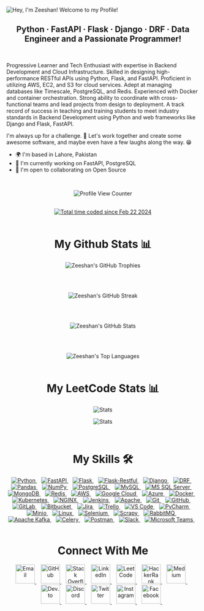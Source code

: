 <!--Typing-Title-->

#

![Hey, I'm Zeeshan! Welcome to my Profile!](https://readme-typing-svg.demolab.com?font=Operator+Mono&size=37&duration=2800&pause=2000&color=FAFAFA&center=true&vCenter=true&width=940&height=50&lines=Hey%2C+I'm+Zeeshan!+Welcome+to+my+Profile!)

<!--Title-->

<h2 align="center"> Python · FastAPI · Flask · Django · DRF · Data Engineer and a Passionate Programmer! </h2>

<br>

<!--About-->

Progressive Learner and Tech Enthusiast with expertise in Backend Development and Cloud Infrastructure. Skilled in designing high-performance RESTful APIs using Python, Flask, and FastAPI. Proficient in utilizing AWS, EC2, and S3 for cloud services. Adept at managing databases like Timescale, PostgreSQL, and Redis. Experienced with Docker and container orchestration. Strong ability to coordinate with cross-functional teams and lead projects from design to deployment. A track record of success in teaching and training students to meet industry standards in Backend Development using Python and web frameworks like Django and Flask, FastAPI.

I'm always up for a challenge. 🚀 Let's work together and create some awesome software, and maybe even have a few laughs along the way. 😁

* 🌍    I'm based in Lahore, Pakistan
* 🚀    I'm currently working on FastAPI, PostgreSQL
* 🤝    I'm open to collaborating on Open Source

<br>

<!--Github-Profile-Views-->

<p align="center">
  <img src="https://komarev.com/ghpvc/?username=zeeshanravian1&color=0079fa&style=flat-square&label=PROFILE+VIEWS" alt="Profile View Counter" />
</p>

<br>

<!--Wakatime-Stats-->

<div align="center">
  <a href="https://wakatime.com/@018dd1b2-9616-44ce-9ff5-70a08393b040"><img src="https://wakatime.com/badge/user/018dd1b2-9616-44ce-9ff5-70a08393b040.svg" alt="Total time coded since Feb 22 2024" /></a>
</div>

<br>

<!--GitHub-Stats-->

<div align="center">
  <h1> <strong> My Github Stats 📊 </strong> </h1>

  <!--GitHub-Trophies-->
  <img src="https://github-profile-trophy.vercel.app/?username=zeeshanravian1&theme=darkhub&no-frame=true&no-bg=true&row=1" align="middle" alt="Zeeshan's GitHub Trophies" />

  <br> <br>

  <!--GitHub-Streak-->
  <img src="https://github-readme-streak-stats.herokuapp.com/?user=zeeshanravian1&theme=transparent" align="middle" alt="Zeeshan's GitHub Streak" />

  <br> <br>

  <!--GitHub-Stats-->
  <img src="https://github-readme-stats.vercel.app/api?username=zeeshanravian1&show_icons=true&theme=transparent&count_private=true" align="middle" alt="Zeeshan's GitHub Stats" />

  <br> <br>

  <!--GitHub-Top-Languages-->
  <img src="https://github-readme-stats.vercel.app/api/top-langs/?username=zeeshanravian1&layout=donut&theme=transparent" align="middle" alt="Zeeshan's Top Languages" />
</div>

<br>

<!--Leetcode-Stats-->

<div align="center">
  <h1> <strong> My LeetCode Stats 📊 </strong> </h1>

  ![ Stats](https://leetcode-status.vercel.app/api/card/zeeshanravian1?theme=dark&hide_title=true&custom_title=)
  
  ![ Stats](https://leetcode-status.vercel.app/api/graph/zeeshanravian1?theme=dark&hide_title=true&custom_title=)
</div>

<br>

<!--Skills-->

<div align="center">
  <h1> <strong> My Skills 🛠️ </strong> </h1>
  <!--Python-->
  <a href="https://www.python.org/" target="_blank" rel="noreferrer">
    <img src="https://img.shields.io/badge/Python-3776AB?style=for-the-badge&logo=python&logoColor=white" alt="Python" />
  </a>&nbsp;&nbsp;
  <!--FastAPI-->
  <a href="https://fastapi.tiangolo.com/" target="_blank" rel="noreferrer">
    <img src="https://img.shields.io/badge/FastAPI-009688?style=for-the-badge&logo=fastapi&logoColor=white" alt="FastAPI" />
  </a>&nbsp;&nbsp;
  <!--Flask-->
  <a href="https://flask.palletsprojects.com/en/2.0.x/" target="_blank" rel="noreferrer">
    <img src="https://img.shields.io/badge/Flask-000000?style=for-the-badge&logo=flask&logoColor=white" alt="Flask" />
  </a>&nbsp;&nbsp;
  <!--Flask-Restful-->
  <a href="https://flask-restful.readthedocs.io/en/latest/" target="_blank" rel="noreferrer">
    <img src="https://img.shields.io/badge/Flask%20Restful-000000?style=for-the-badge&logo=flask&logoColor=white" alt="Flask-Restful" />
  </a>&nbsp;&nbsp;
  <!--Django-->
  <a href="https://www.djangoproject.com/" target="_blank" rel="noreferrer">
    <img src="https://img.shields.io/badge/Django-092E20?style=for-the-badge&logo=django&logoColor=white" alt="Django" />
  </a>&nbsp;&nbsp;
  <!--Django-Rest-Framework-->
  <a href="https://www.django-rest-framework.org/" target="_blank" rel="noreferrer">
    <img src="https://img.shields.io/badge/Django%20Rest%20Framework-092E20?style=for-the-badge&logo=django&logoColor=white" alt="DRF" />
  </a>&nbsp;&nbsp;
  <!--Pandas-->
  <a href="https://pandas.pydata.org/" target="_blank" rel="noreferrer">
    <img src="https://img.shields.io/badge/Pandas-150458?style=for-the-badge&logo=pandas&logoColor=white" alt="Pandas" />
  </a>&nbsp;&nbsp;
  <!--NumPy-->
  <a href="https://numpy.org/" target="_blank" rel="noreferrer">
    <img src="https://img.shields.io/badge/NumPy-013243?style=for-the-badge&logo=numpy&logoColor=white" alt="NumPy" />
  </a>&nbsp;&nbsp;
  <!--PostgreSQL-->
  <a href="https://www.postgresql.org/" target="_blank" rel="noreferrer">
    <img src="https://img.shields.io/badge/PostgreSQL-336791?style=for-the-badge&logo=postgresql&logoColor=white" alt="PostgreSQL" />
  </a>&nbsp;&nbsp;
  <!--MySQL-->
  <a href="https://www.mysql.com/" target="_blank" rel="noreferrer">
    <img src="https://img.shields.io/badge/MySQL-4479A1?style=for-the-badge&logo=mysql&logoColor=white" alt="MySQL" />
  </a>&nbsp;&nbsp;
  <!--MS SQL Server-->
  <a href="https://www.microsoft.com/en-us/sql-server" target="_blank" rel="noreferrer">
    <img src="https://img.shields.io/badge/Microsoft%20SQL%20Server-CC2927?style=for-the-badge&logo=microsoftsqlserver&logoColor=white" alt="MS SQL Server" />
  </a>&nbsp;&nbsp;
  <!--MongoDB-->
  <a href="https://www.mongodb.com/" target="_blank" rel="noreferrer">
    <img src="https://img.shields.io/badge/MongoDB-47A248?style=for-the-badge&logo=mongodb&logoColor=white" alt="MongoDB" />
  </a>&nbsp;&nbsp;
  <!--Redis-->
  <a href="https://redis.io/" target="_blank" rel="noreferrer">
    <img src="https://img.shields.io/badge/Redis-DC382D?style=for-the-badge&logo=redis&logoColor=white" alt="Redis" />
  </a>&nbsp;&nbsp;
  <!--AWS-->
  <a href="https://aws.amazon.com/" target="_blank" rel="noreferrer">
    <img src="https://img.shields.io/badge/Amazon%20AWS-232F3E?style=for-the-badge&logo=amazonaws&logoColor=white" alt="AWS" />
  </a>&nbsp;&nbsp;
  <!--Google Cloud-->
  <a href="https://cloud.google.com/" target="_blank" rel="noreferrer">
    <img src="https://img.shields.io/badge/Google%20Cloud-4285F4?style=for-the-badge&logo=googlecloud&logoColor=white" alt="Google Cloud" />
  </a>&nbsp;&nbsp;
  <!--Azure-->
  <a href="https://azure.microsoft.com/" target="_blank" rel="noreferrer">
    <img src="https://img.shields.io/badge/Microsoft%20Azure-0089D6?style=for-the-badge&logo=microsoftazure&logoColor=white" alt="Azure" />
  </a>&nbsp;&nbsp;
  <!--Docker-->
  <a href="https://www.docker.com/" target="_blank" rel="noreferrer">
    <img src="https://img.shields.io/badge/Docker-2496ED?style=for-the-badge&logo=docker&logoColor=white" alt="Docker" />
  </a>&nbsp;&nbsp;
  <!--Kubernetes-->
  <a href="https://kubernetes.io/" target="_blank" rel="noreferrer">
    <img src="https://img.shields.io/badge/Kubernetes-326CE5?style=for-the-badge&logo=kubernetes&logoColor=white" alt="Kubernetes" />
  </a>&nbsp;&nbsp;
  <!--NGINX-->
  <a href="https://www.nginx.com/" target="_blank" rel="noreferrer">
    <img src="https://img.shields.io/badge/NGINX-269539?style=for-the-badge&logo=nginx&logoColor=white" alt="NGINX" />
  </a>&nbsp;&nbsp;
  <!--Jenkins-->
  <a href="https://www.jenkins.io/" target="_blank" rel="noreferrer">
    <img src="https://img.shields.io/badge/Jenkins-D24939?style=for-the-badge&logo=jenkins&logoColor=white" alt="Jenkins" />
  </a>&nbsp;&nbsp;
  <!--Apache-->
  <a href="https://www.apache.org/" target="_blank" rel="noreferrer">
    <img src="https://img.shields.io/badge/Apache-D22128?style=for-the-badge&logo=apache&logoColor=white" alt="Apache" />
  </a>&nbsp;&nbsp;
  <!--Git-->
  <a href="https://git-scm.com/" target="_blank" rel="noreferrer">
    <img src="https://img.shields.io/badge/Git-F05032?style=for-the-badge&logo=git&logoColor=white" alt="Git" />
  </a>&nbsp;&nbsp;
  <!--GitHub-->
  <a href="http://www.github.com/" target="_blank" rel="noreferrer">
    <img src="https://img.shields.io/badge/GitHub-181717?style=for-the-badge&logo=github&logoColor=white" alt="GitHub" />
  </a>&nbsp;&nbsp;
  <!--GitLab-->
  <a href="https://about.gitlab.com/" target="_blank" rel="noreferrer">
    <img src="https://img.shields.io/badge/GitLab-FCA121?style=for-the-badge&logo=gitlab&logoColor=white" alt="GitLab" />
  </a>&nbsp;&nbsp;
  <!--Bitbucket-->
  <a href="https://bitbucket.org/" target="_blank" rel="noreferrer">
    <img src="https://img.shields.io/badge/Bitbucket-0052CC?style=for-the-badge&logo=bitbucket&logoColor=white" alt="Bitbucket" />
  </a>&nbsp;&nbsp;
  <!--Jira-->
  <a href="https://www.atlassian.com/software/jira" target="_blank" rel="noreferrer">
    <img src="https://img.shields.io/badge/Jira-0052CC?style=for-the-badge&logo=jira&logoColor=white" alt="Jira" />
  </a>&nbsp;&nbsp;
  <!--Trello-->
  <a href="https://trello.com/" target="_blank" rel="noreferrer">
    <img src="https://img.shields.io/badge/Trello-0079BF?style=for-the-badge&logo=trello&logoColor=white" alt="Trello" />
  </a>&nbsp;&nbsp;
  <!--VS Code-->
  <a href="https://code.visualstudio.com/" target="_blank" rel="noreferrer">
    <img src="https://img.shields.io/badge/VS%20Code-007ACC?style=for-the-badge&logo=visualstudiocode&logoColor=white" alt="VS Code" />
  </a>&nbsp;&nbsp;
  <!--PyCharm-->
  <a href="https://www.jetbrains.com/pycharm/" target="_blank" rel="noreferrer">
    <img src="https://img.shields.io/badge/PyCharm-000000?style=for-the-badge&logo=pycharm&logoColor=white" alt="PyCharm" />
  </a>&nbsp;&nbsp;
  <!--Minio-->
  <a href="https://min.io/" target="_blank" rel="noreferrer">
    <img src="https://img.shields.io/badge/Minio-00C7B7?style=for-the-badge&logo=minio&logoColor=white" alt="Minio" />
  </a>&nbsp;&nbsp;
  <!--Linux-->
  <a href="https://www.linux.org/" target="_blank" rel="noreferrer">
    <img src="https://img.shields.io/badge/Linux-FCC624?style=for-the-badge&logo=linux&logoColor=black" alt="Linux" />
  </a>&nbsp;&nbsp;
  <!--Selenium-->
  <a href="https://www.selenium.dev/" target="_blank" rel="noreferrer">
    <img src="https://img.shields.io/badge/Selenium-43B02A?style=for-the-badge&logo=selenium&logoColor=white" alt="Selenium" />
  </a>&nbsp;&nbsp;
  <!--Scrapy-->
  <a href="https://scrapy.org/" target="_blank" rel="noreferrer">
    <img src="https://img.shields.io/badge/Scrapy-000000?style=for-the-badge&logo=scrapy&logoColor=white" alt="Scrapy" />
  </a>&nbsp;&nbsp;
  <!--RabbitMQ-->
  <a href="https://www.rabbitmq.com/" target="_blank" rel="noreferrer">
    <img src="https://img.shields.io/badge/RabbitMQ-FF6600?style=for-the-badge&logo=rabbitmq&logoColor=white" alt="RabbitMQ" />
  </a>&nbsp;&nbsp;
  <!--Apache Kafka-->
  <a href="https://kafka.apache.org/" target="_blank" rel="noreferrer">
    <img src="https://img.shields.io/badge/Apache%20Kafka-231F20?style=for-the-badge&logo=apachekafka&logoColor=white" alt="Apache Kafka" />
  </a>&nbsp;&nbsp;
  <!--Celery-->
  <a href="https://docs.celeryproject.org/en/stable/" target="_blank" rel="noreferrer">
    <img src="https://img.shields.io/badge/Celery-37814A?style=for-the-badge&logo=celery&logoColor=white" alt="Celery" />
  </a>&nbsp;&nbsp;
  <!--Postman-->
  <a href="https://www.postman.com/" target="_blank" rel="noreferrer">
    <img src="https://img.shields.io/badge/Postman-FF6C37?style=for-the-badge&logo=postman&logoColor=white" alt="Postman" />
  </a>&nbsp;&nbsp;
  <!--Slack-->
  <a href="https://slack.com/" target="_blank" rel="noreferrer">
    <img src="https://img.shields.io/badge/Slack-4A154B?style=for-the-badge&logo=slack&logoColor=white" alt="Slack" />
  </a>&nbsp;&nbsp;
  <!--Microsoft Teams-->
  <a href="https://www.microsoft.com/en-in/microsoft-teams/group-chat-software" target="_blank" rel="noreferrer">
    <img src="https://img.shields.io/badge/Microsoft%20Teams-6264A7?style=for-the-badge&logo=microsoftteams&logoColor=white" alt="Microsoft Teams" />
  </a>&nbsp;&nbsp;
</div>

<br>

<!--Connect-With-Me-->

<h1 align="center">Connect With Me</h1>

<p align="center">
  <!--Email-->
  <a href="mailto:zeeshanravian1@gmail.com" target="_blank" rel="noreferrer">
    <img src="https://cdn.jsdelivr.net/npm/simple-icons@3.0.1/icons/gmail.svg" alt="Email" height="50" width="50" />
  </a>&nbsp;&nbsp;
  <!--GitHub-->
  <a href="https://www.github.com/zeeshanravian1" target="_blank" rel="noreferrer">
    <img src="https://cdn.jsdelivr.net/npm/simple-icons@3.0.1/icons/github.svg" alt="GitHub" height="50" width="50" />
  </a>&nbsp;&nbsp;
  <!--Stack Overflow-->
  <a href="https://stackoverflow.com/users/13402357/zeeshanravian1" target="_blank" rel="noreferrer">
    <img src="https://cdn.jsdelivr.net/npm/simple-icons@3.0.1/icons/stackoverflow.svg" alt="Stack Overflow" height="50" width="50" />
  </a>&nbsp;&nbsp;
  <!--LinkedIn-->
  <a href="https://www.linkedin.com/in/zeeshanravian1" target="_blank" rel="noreferrer">
    <img src="https://cdn.jsdelivr.net/npm/simple-icons@3.0.1/icons/linkedin.svg" alt="LinkedIn" height="50" width="50" />
  </a>&nbsp;&nbsp;
  <!--LeetCode-->
  <a href="https://leetcode.com/zeeshanravian1" target="_blank" rel="noreferrer">
    <img src="https://cdn.jsdelivr.net/npm/simple-icons@3.0.1/icons/leetcode.svg" alt="LeetCode" height="50" width="50" />
  </a>&nbsp;&nbsp;
  <!--HackerRank-->
  <a href="https://www.hackerrank.com/zeeshanravian1" target="_blank" rel="noreferrer">
    <img src="https://cdn.jsdelivr.net/npm/simple-icons@3.0.1/icons/hackerrank.svg" alt="HackerRank" height="50" width="50" />
  </a>&nbsp;&nbsp;
  <!--Medium-->
  <a href="https://zeeshanravian1.medium.com" target="_blank" rel="noreferrer">
    <img src="https://cdn.jsdelivr.net/npm/simple-icons@3.0.1/icons/medium.svg" alt="Medium" height="50" width="50" />
  </a>&nbsp;&nbsp;
  <!--Dev.to-->
  <a href="https://dev.to/zeeshanravian1" target="_blank" rel="noreferrer">
    <img src="https://cdn.jsdelivr.net/npm/simple-icons@3.0.1/icons/dev-dot-to.svg" alt="Dev.to" height="50" width="50" />
  </a>&nbsp;&nbsp;
  <!--Discord-->
  <a href="https://discord.com/zeeshanravian1" target="_blank" rel="noreferrer">
    <img src="https://cdn.jsdelivr.net/npm/simple-icons@3.0.1/icons/discord.svg" alt="Discord" height="50" width="50" />
  </a>&nbsp;&nbsp;
  <!--Twitter-->
  <a href="https://x.com/zeeshanravian1" target="_blank" rel="noreferrer">
    <img src="https://cdn.jsdelivr.net/npm/simple-icons@3.0.1/icons/twitter.svg" alt="Twitter" height="50" width="50" />
  </a>&nbsp;&nbsp;
  <!--Instagram-->
  <a href="https://www.instagram.com/zeeshanravian1" target="_blank" rel="noreferrer">
    <img src="https://cdn.jsdelivr.net/npm/simple-icons@3.0.1/icons/instagram.svg" alt="Instagram" height="50" width="50" />
  </a>&nbsp;&nbsp;
  <!--Facebook-->
  <a href="https://www.facebook.com/zeeshanravian1" target="_blank" rel="noreferrer">
    <img src="https://cdn.jsdelivr.net/npm/simple-icons@3.0.1/icons/facebook.svg" alt="Facebook" height="50" width="50" />
  </a>&nbsp;&nbsp;
</p>
